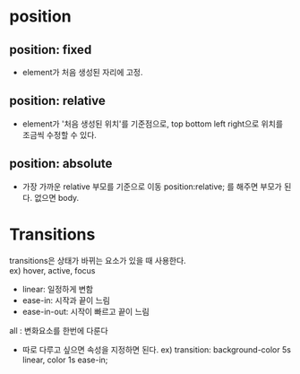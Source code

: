 # position

## position: fixed
- element가 처음 생성된 자리에 고정.

## position: relative
- element가 '처음 생성된 위치'를 기준점으로, top bottom left right으로 위치를 조금씩 수정할 수 있다.

## position: absolute
- 가장 가까운 relative 부모를 기준으로 이동 position:relative; 를 해주면 부모가 된다. 없으면 body.

# Transitions
transitions은 상태가 바뀌는 요소가 있을 때 사용한다.</br>
ex) hover, active, focus
- linear: 일정하게 변함
- ease-in: 시작과 끝이 느림
- ease-in-out: 시작이 빠르고 끝이 느림

all : 변화요소를 한번에 다룬다
- 따로 다루고 싶으면 속성을 지정하면 된다.
ex) transition: background-color 5s linear, color 1s ease-in;
